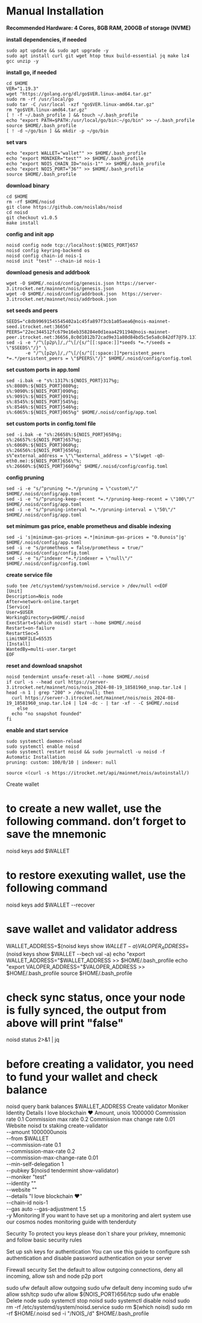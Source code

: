 # Manual Installation

**Recommended Hardware: 4 Cores, 8GB RAM, 200GB of storage (NVME)**

**install dependencies, if needed**
```
sudo apt update && sudo apt upgrade -y
sudo apt install curl git wget htop tmux build-essential jq make lz4 gcc unzip -y
```
**install go, if needed**
```
cd $HOME
VER="1.19.3"
wget "https://golang.org/dl/go$VER.linux-amd64.tar.gz"
sudo rm -rf /usr/local/go
sudo tar -C /usr/local -xzf "go$VER.linux-amd64.tar.gz"
rm "go$VER.linux-amd64.tar.gz"
[ ! -f ~/.bash_profile ] && touch ~/.bash_profile
echo "export PATH=$PATH:/usr/local/go/bin:~/go/bin" >> ~/.bash_profile
source $HOME/.bash_profile
[ ! -d ~/go/bin ] && mkdir -p ~/go/bin
```
**set vars**
```
echo "export WALLET="wallet"" >> $HOME/.bash_profile
echo "export MONIKER="test"" >> $HOME/.bash_profile
echo "export NOIS_CHAIN_ID="nois-1"" >> $HOME/.bash_profile
echo "export NOIS_PORT="36"" >> $HOME/.bash_profile
source $HOME/.bash_profile
```

**download binary**
```
cd $HOME
rm -rf $HOME/noisd
git clone https://github.com/noislabs/noisd
cd noisd
git checkout v1.0.5
make install
```

**config and init app**
```
noisd config node tcp://localhost:${NOIS_PORT}657
noisd config keyring-backend os
noisd config chain-id nois-1
noisd init "test" --chain-id nois-1
```

**download genesis and addrbook**
```
wget -O $HOME/.noisd/config/genesis.json https://server-3.itrocket.net/mainnet/nois/genesis.json
wget -O $HOME/.noisd/config/addrbook.json  https://server-3.itrocket.net/mainnet/nois/addrbook.json
```

**set seeds and peers**
```
SEEDS="c8db99691545545402a1c45fa897f3cb1a05aea6@nois-mainnet-seed.itrocket.net:36656"
PEERS="22ec344512fc679e16eb358284e0d1eaa4291194@nois-mainnet-peer.itrocket.net:36656,8c0d1012b72cad9e31a80d84bd5c5e5a8c842df7@79.137.70.143:26636,431da00c2d201821ab508f69b193cce6da420119@65.108.134.47:17356,922d90c7ef1840c984fcfa387a491c8d3c4481dc@65.108.141.109:55656,2e2a668f34996d8284b7e8553a8a8698b6e0cb35@65.109.53.24:36656,e4a5fa4e5a02fa3f2fbe2cdd38f657c0270fc927@176.9.157.142:17356,00852ba0bfdf20aac74369b1a5c43e50668c9738@135.181.128.114:17356,a792606ff664a478abc2ed046b3f762a42263c5b@65.109.16.125:27656,3faff1e60b60a5ef64549c0adc0a6b1a6fc48041@149.50.102.46:17356,3dd1bb1423a3dde567d1645b999af4592d53d2d0@65.109.62.179:36656,1ff95efbb1fc681ab3302e8da70370c6e4f1462f@[2a01:4f9:6b:2e5b::17]:26656,b1e7765bf3995fba9ce10a843a735941a03e2356@38.146.3.230:17356,379c0e32463be66e5cf8d13d62eb87ddb1a702c2@142.132.152.46:47656,66834b4290c33c3d24b7f63de77feb23d056daf4@142.132.156.99:40136,0cf59ab91e4a96d6e5427d903644edd18d9421d1@142.132.248.138:26786,8c13a85248a7dcec574f4208c7ecb9b7b9481b84@51.81.49.59:17356,b8711d88e017e33753a59abd9e202744ddf3f9a5@148.251.8.186:33656,1bcddb31796d893af9aef1cf3a5c8d19cb8cca8c@162.55.245.149:2240,e409b5ae06ff0917de94f1fb636fd833ddaf9810@51.89.98.102:55726,e62849ea53f3f0c926f0ffe8bd6a2645672d875a@213.239.199.149:26656,239b5b0c66b756f8cf1dcfb92c78ef04d8bde4c8@46.4.91.49:33656,145fb4c869394d846e91cb84c6d9efe1515c0846@144.76.97.251:33656,488a9213c915556a8e0327418cd81fd69362ccb1@65.109.115.226:17356,e541e3a182bcb8d8da8cea17716d12f0b730a0a6@144.76.40.53:17356,f92b0009f979b7c04f1b71b7eab0ffdff7a321ff@51.91.105.152:17356,6ef1914f30ac7becdf2c718b65c61cd618b7021a@57.128.144.242:26656,49a52421e508e87c37b1efee2f909ce7ad176975@[2001:bc8:702:16d0::3]:26656,0371e0701ba6aaf231d147d49cdd67735d64495a@65.109.104.118:60656,68188114b583f054fd530cc9a275820e3d1c0f86@51.159.2.19:22273,f03752476d5f328b26960e20b6101a68c3c9cd6d@65.109.112.170:27656,e2bec7bc206f0491f6652e9d55d1943f6b969d70@213.190.31.82:17356,e84cbe410271d84b2968c46881522bd3e9726898@144.76.30.36:15663,9f81dbe93027b0d802319349abcc2275eef4dc40@162.55.34.91:26656,91952caf57ac1c26738f069d2e79ca9b539f641d@135.181.198.17:26656,7bd2beda636ef3077d349a0bacf6fca87c8d9b65@144.76.63.67:26806,cca26eaecd8d5250794db3b1378714130b03513c@89.233.107.72:17356,fb6eef6435d3fa3cfca9ee00c06d9cf7a18767d8@65.108.120.251:26656,171b9d4700909ec297641aa8a69d45b4149f0d1d@141.94.193.28:55726,ee7ee30cf738d64498e2448c0c27e915bc3cab0b@5.181.190.114:17656,09992768a81082f0117b771bb4fcba0cd331efa2@65.109.93.44:17356,c49c510b0e1323240f9b302c6d85fe6df186bd45@5.9.81.187:37656,8f36fd1d1b8718e54053b64717ddbbbe2a4e6d3d@154.53.44.239:26656,3a516737162cd213beed4a1ebfee7e3e29e0c3e2@94.130.138.48:30656"
sed -i -e "/^\[p2p\]/,/^\[/{s/^[[:space:]]*seeds *=.*/seeds = \"$SEEDS\"/}" \
       -e "/^\[p2p\]/,/^\[/{s/^[[:space:]]*persistent_peers *=.*/persistent_peers = \"$PEERS\"/}" $HOME/.noisd/config/config.toml
```

**set custom ports in app.toml**
```
sed -i.bak -e "s%:1317%:${NOIS_PORT}317%g;
s%:8080%:${NOIS_PORT}080%g;
s%:9090%:${NOIS_PORT}090%g;
s%:9091%:${NOIS_PORT}091%g;
s%:8545%:${NOIS_PORT}545%g;
s%:8546%:${NOIS_PORT}546%g;
s%:6065%:${NOIS_PORT}065%g" $HOME/.noisd/config/app.toml
```

**set custom ports in config.toml file**
```
sed -i.bak -e "s%:26658%:${NOIS_PORT}658%g;
s%:26657%:${NOIS_PORT}657%g;
s%:6060%:${NOIS_PORT}060%g;
s%:26656%:${NOIS_PORT}656%g;
s%^external_address = \"\"%external_address = \"$(wget -qO- eth0.me):${NOIS_PORT}656\"%;
s%:26660%:${NOIS_PORT}660%g" $HOME/.noisd/config/config.toml
```

**config pruning**
```
sed -i -e "s/^pruning *=.*/pruning = \"custom\"/" $HOME/.noisd/config/app.toml
sed -i -e "s/^pruning-keep-recent *=.*/pruning-keep-recent = \"100\"/" $HOME/.noisd/config/app.toml
sed -i -e "s/^pruning-interval *=.*/pruning-interval = \"50\"/" $HOME/.noisd/config/app.toml
```

**set minimum gas price, enable prometheus and disable indexing**
```
sed -i 's|minimum-gas-prices =.*|minimum-gas-prices = "0.0unois"|g' $HOME/.noisd/config/app.toml
sed -i -e "s/prometheus = false/prometheus = true/" $HOME/.noisd/config/config.toml
sed -i -e "s/^indexer *=.*/indexer = \"null\"/" $HOME/.noisd/config/config.toml
```

**create service file**
```
sudo tee /etc/systemd/system/noisd.service > /dev/null <<EOF
[Unit]
Description=Nois node
After=network-online.target
[Service]
User=$USER
WorkingDirectory=$HOME/.noisd
ExecStart=$(which noisd) start --home $HOME/.noisd
Restart=on-failure
RestartSec=5
LimitNOFILE=65535
[Install]
WantedBy=multi-user.target
EOF
```

**reset and download snapshot**
```
noisd tendermint unsafe-reset-all --home $HOME/.noisd
if curl -s --head curl https://server-3.itrocket.net/mainnet/nois/nois_2024-08-19_18581960_snap.tar.lz4 | head -n 1 | grep "200" > /dev/null; then
  curl https://server-3.itrocket.net/mainnet/nois/nois_2024-08-19_18581960_snap.tar.lz4 | lz4 -dc - | tar -xf - -C $HOME/.noisd
    else
  echo "no snapshot founded"
fi
```

**enable and start service**
```
sudo systemctl daemon-reload
sudo systemctl enable noisd
sudo systemctl restart noisd && sudo journalctl -u noisd -f
Automatic Installation
pruning: custom: 100/0/10 | indexer: null

source <(curl -s https://itrocket.net/api/mainnet/nois/autoinstall/)
```
Create wallet
# to create a new wallet, use the following command. don’t forget to save the mnemonic
noisd keys add $WALLET

# to restore exexuting wallet, use the following command
noisd keys add $WALLET --recover

# save wallet and validator address
WALLET_ADDRESS=$(noisd keys show $WALLET -a)
VALOPER_ADDRESS=$(noisd keys show $WALLET --bech val -a)
echo "export WALLET_ADDRESS="$WALLET_ADDRESS >> $HOME/.bash_profile
echo "export VALOPER_ADDRESS="$VALOPER_ADDRESS >> $HOME/.bash_profile
source $HOME/.bash_profile

# check sync status, once your node is fully synced, the output from above will print "false"
noisd status 2>&1 | jq 

# before creating a validator, you need to fund your wallet and check balance
noisd query bank balances $WALLET_ADDRESS 
Create validator
Moniker
Identity
Details
I love blockchain ❤️
Amount, unois
1000000
Commission rate
0.1
Commission max rate
0.2
Commission max change rate
0.01
Website
noisd tx staking create-validator \
--amount 1000000unois \
--from $WALLET \
--commission-rate 0.1 \
--commission-max-rate 0.2 \
--commission-max-change-rate 0.01 \
--min-self-delegation 1 \
--pubkey $(noisd tendermint show-validator) \
--moniker "test" \
--identity "" \
--website "" \
--details "I love blockchain ❤️" \
--chain-id nois-1 \
--gas auto --gas-adjustment 1.5 \
-y
Monitoring
If you want to have set up a monitoring and alert system use our cosmos nodes monitoring guide with tenderduty

Security
To protect you keys please don`t share your privkey, mnemonic and follow basic security rules

Set up ssh keys for authentication
You can use this guide to configure ssh authentication and disable password authentication on your server

Firewall security
Set the default to allow outgoing connections, deny all incoming, allow ssh and node p2p port

sudo ufw default allow outgoing 
sudo ufw default deny incoming 
sudo ufw allow ssh/tcp 
sudo ufw allow ${NOIS_PORT}656/tcp
sudo ufw enable
Delete node
sudo systemctl stop noisd
sudo systemctl disable noisd
sudo rm -rf /etc/systemd/system/noisd.service
sudo rm $(which noisd)
sudo rm -rf $HOME/.noisd
sed -i "/NOIS_/d" $HOME/.bash_profile
